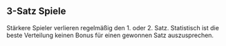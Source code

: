 ## 3-Satz Spiele

Stärkere Spieler verlieren regelmäßig den 1. oder 2. Satz. Statistisch ist die beste Verteilung keinen Bonus für einen gewonnen Satz
 auszusprechen.
 
 